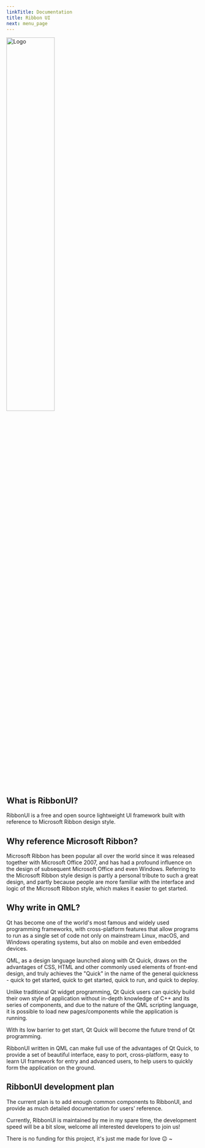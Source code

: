```yaml
---
linkTitle: Documentation
title: Ribbon UI
next: menu_page
---
```


<img src="/imgs/logo.png" alt="Logo" style="width:50%; height:auto;">

## What is RibbonUI?
RibbonUI is a free and open source lightweight UI framework built with reference to Microsoft Ribbon design style.

## Why reference Microsoft Ribbon?
Microsoft Ribbon has been popular all over the world since it was released together with Microsoft Office 2007, and has had a profound influence on the design of subsequent Microsoft Office and even Windows.
Referring to the Microsoft Ribbon style design is partly a personal tribute to such a great design, and partly because people are more familiar with the interface and logic of the Microsoft Ribbon style, which makes it easier to get started.

## Why write in QML?
Qt has become one of the world's most famous and widely used programming frameworks, with cross-platform features that allow programs to run as a single set of code not only on mainstream Linux, macOS, and Windows operating systems, but also on mobile and even embedded devices.

QML, as a design language launched along with Qt Quick, draws on the advantages of CSS, HTML and other commonly used elements of front-end design, and truly achieves the "Quick" in the name of the general quickness - quick to get started, quick to get started, quick to run, and quick to deploy. 

Unlike traditional Qt widget programming, Qt Quick users can quickly build their own style of application without in-depth knowledge of C++ and its series of components, and due to the nature of the QML scripting language, it is possible to load new pages/components while the application is running.

With its low barrier to get start, Qt Quick will become the future trend of Qt programming.

RibbonUI written in QML can make full use of the advantages of Qt Quick, to provide a set of beautiful interface, easy to port, cross-platform, easy to learn UI framework for entry and advanced users, to help users to quickly form the application on the ground.

## RibbonUI development plan
The current plan is to add enough common components to RibbonUI, and provide as much detailed documentation for users' reference.

Currently, RibbonUI is maintained by me in my spare time, the development speed will be a bit slow, welcome all interested developers to join us!

There is no funding for this project, it's just me made for love 😉 ~